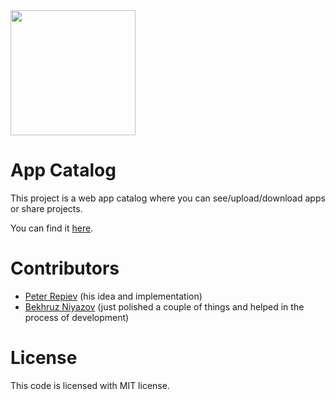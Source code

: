 <img src="https://i.imgur.com/Agy35mN.png" width="200">

# App Catalog
This project is a web app catalog where you can see/upload/download apps or share projects.

You can find it <a target="_blank" href="https://ac2d0.herokuapp.com/">here</a>.
# Contributors
- [Peter Repiev](https://github.com/Potriashka) (his idea and implementation)
- [Bekhruz Niyazov](https://github.com/BekhruzSNiyazov) (just polished a couple of things and helped in the process of development)
# License
This code is licensed with MIT license.
